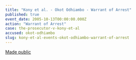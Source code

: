 ```yaml
---
title: "Kony et al. - Okot Odhiambo - Warrant of Arrest"
published: true
event_date: 2005-10-13T00:00:00.000Z
action: "Warrant of Arrest"
case: the-prosecutor-v-kony-et-al
accused: okot-odhiambo
slug: kony-et-al-events-okot-odhiambo-warrant-of-arrest
---
```


[Made public](http://www.icc-cpi.int/iccdocs/doc/doc97197.pdf)

